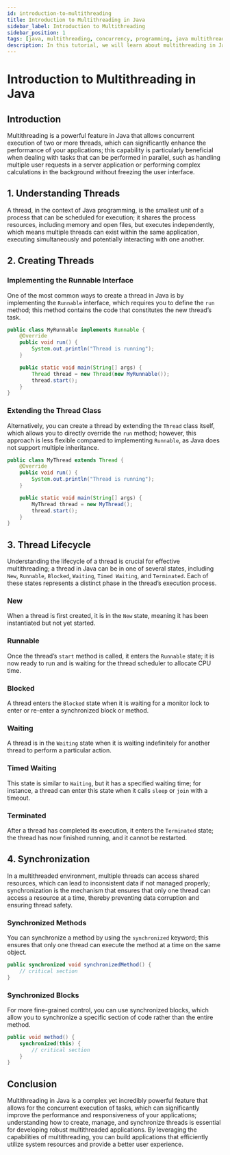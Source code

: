 ```yaml
---
id: introduction-to-multithreading
title: Introduction to Multithreading in Java
sidebar_label: Introduction to Multithreading
sidebar_position: 1
tags: [java, multithreading, concurrency, programming, java multithreading]
description: In this tutorial, we will learn about multithreading in Java. We will learn about what multithreading is, why it is important, and how to create and manage threads in Java.
---
```


# Introduction to Multithreading in Java

## Introduction

Multithreading is a powerful feature in Java that allows concurrent execution of two or more threads, which can significantly enhance the performance of your applications; this capability is particularly beneficial when dealing with tasks that can be performed in parallel, such as handling multiple user requests in a server application or performing complex calculations in the background without freezing the user interface.

## 1. Understanding Threads

A thread, in the context of Java programming, is the smallest unit of a process that can be scheduled for execution; it shares the process resources, including memory and open files, but executes independently, which means multiple threads can exist within the same application, executing simultaneously and potentially interacting with one another.

## 2. Creating Threads

### Implementing the Runnable Interface

One of the most common ways to create a thread in Java is by implementing the `Runnable` interface, which requires you to define the `run` method; this method contains the code that constitutes the new thread’s task.

```java
public class MyRunnable implements Runnable {
    @Override
    public void run() {
        System.out.println("Thread is running");
    }

    public static void main(String[] args) {
        Thread thread = new Thread(new MyRunnable());
        thread.start();
    }
}
```

### Extending the Thread Class

Alternatively, you can create a thread by extending the `Thread` class itself, which allows you to directly override the `run` method; however, this approach is less flexible compared to implementing `Runnable`, as Java does not support multiple inheritance.

```java
public class MyThread extends Thread {
    @Override
    public void run() {
        System.out.println("Thread is running");
    }

    public static void main(String[] args) {
        MyThread thread = new MyThread();
        thread.start();
    }
}
```

## 3. Thread Lifecycle

Understanding the lifecycle of a thread is crucial for effective multithreading; a thread in Java can be in one of several states, including `New`, `Runnable`, `Blocked`, `Waiting`, `Timed Waiting`, and `Terminated`. Each of these states represents a distinct phase in the thread’s execution process.

### New

When a thread is first created, it is in the `New` state, meaning it has been instantiated but not yet started.

### Runnable

Once the thread’s `start` method is called, it enters the `Runnable` state; it is now ready to run and is waiting for the thread scheduler to allocate CPU time.

### Blocked

A thread enters the `Blocked` state when it is waiting for a monitor lock to enter or re-enter a synchronized block or method.

### Waiting

A thread is in the `Waiting` state when it is waiting indefinitely for another thread to perform a particular action.

### Timed Waiting

This state is similar to `Waiting`, but it has a specified waiting time; for instance, a thread can enter this state when it calls `sleep` or `join` with a timeout.

### Terminated

After a thread has completed its execution, it enters the `Terminated` state; the thread has now finished running, and it cannot be restarted.

## 4. Synchronization

In a multithreaded environment, multiple threads can access shared resources, which can lead to inconsistent data if not managed properly; synchronization is the mechanism that ensures that only one thread can access a resource at a time, thereby preventing data corruption and ensuring thread safety.

### Synchronized Methods

You can synchronize a method by using the `synchronized` keyword; this ensures that only one thread can execute the method at a time on the same object.

```java
public synchronized void synchronizedMethod() {
    // critical section
}
```

### Synchronized Blocks

For more fine-grained control, you can use synchronized blocks, which allow you to synchronize a specific section of code rather than the entire method.

```java
public void method() {
    synchronized(this) {
        // critical section
    }
}
```

## Conclusion

Multithreading in Java is a complex yet incredibly powerful feature that allows for the concurrent execution of tasks, which can significantly improve the performance and responsiveness of your applications; understanding how to create, manage, and synchronize threads is essential for developing robust multithreaded applications. By leveraging the capabilities of multithreading, you can build applications that efficiently utilize system resources and provide a better user experience.
